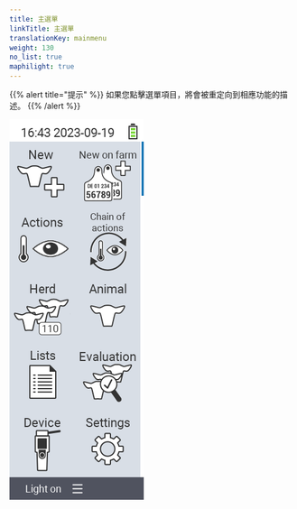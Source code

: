 ```yaml
---
title: 主選單
linkTitle: 主選單
translationKey: mainmenu
weight: 130
no_list: true
maphilight: true
---
```

{{% alert title="提示" %}}
如果您點擊選單項目，將會被重定向到相應功能的描述。
{{% /alert %}}

<img src="mainmenu.png" alt="VitalControl 主選單" title="主選單" usemap="#workmap" class="maphilight" />

<map name="workmap">
  <area shape="rect" coords="3,40,116,160" alt="新增" title="新增動物&#10;滑鼠點擊：開啟文件" href="/en/docs/new/">
  <area shape="rect" coords="3,160,116,280" alt="動作" title="動物動作&#10;滑鼠點擊：開啟文件" href="/en/docs/actions/">
  <area shape="rect" coords="3,280,116,400" alt="群體" title="群體選單&#10;滑鼠點擊：開啟文件" href="/en/docs/herd/">
  <area shape="rect" coords="3,400,116,520" alt="清單" title="動物清單&#10;滑鼠點擊：開啟文件" href="/en/docs/lists/">
  <area shape="rect" coords="3,520,116,634" alt="裝置" title="裝置&#10;滑鼠點擊：開啟文件" href="/en/docs/device/">

  <area shape="rect" coords="116,40,230,160" alt="農場新增" title="動物存取&#10;滑鼠點擊：開啟文件" href="/en/docs/new-on-farm/">
  <area shape="rect" coords="116,160,230,280" alt="動作鏈" title="動作鏈&#10;滑鼠點擊：開啟文件" href="/en/docs/chain-of-actions/">
  <area shape="rect" coords="116,280,230,400" alt="動物" title="動物&#10;滑鼠點擊：開啟文件" href="/en/docs/animal/">
  <area shape="rect" coords="116,400,230,520" alt="評估" title="評估&#10;滑鼠點擊：開啟文件" href="/en/docs/evaluation/">
  <area shape="rect" coords="116,520,230,634" alt="設定" title="設定&#10;滑鼠點擊：開啟文件" href="/en/docs/settings/">
</map>
